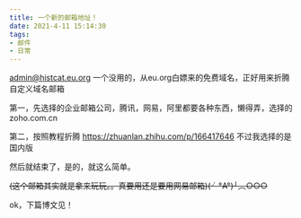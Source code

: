 ```yaml
---
title: 一个新的邮箱地址！
date: 2021-4-11 15:14:30
tags:
- 邮件
- 日常
---
```

admin@histcat.eu.org
一个没用的，从eu.org白嫖来的免费域名，正好用来折腾自定义域名邮箱

第一，先选择的企业邮箱公司，腾讯，网易，阿里都要各种东西，懒得弄，选择的zoho.com.cn

第二，按照教程折腾
<https://zhuanlan.zhihu.com/p/166417646>
不过我选择的是国内版

然后就结束了，是的，就这么简单。

~~(这个邮箱其实就是拿来玩玩。。真要用还是要用网易邮箱)(╯°A°)╯︵○○○~~

ok，下篇博文见！